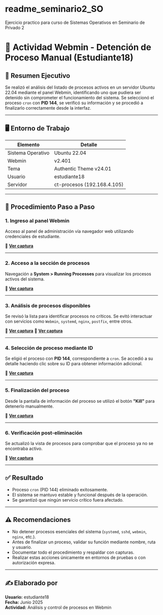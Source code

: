 # readme_seminario2_SO
Ejercicio practico para curso de Sistemas Operativos en Seminario de Privado 2

# 🧪 Actividad Webmin - Detención de Proceso Manual (Estudiante18)

## 📌 Resumen Ejecutivo

Se realizó el análisis del listado de procesos activos en un servidor Ubuntu 22.04 mediante el panel Webmin, identificando uno que pudiera ser detenido sin comprometer el funcionamiento del sistema. Se seleccionó el proceso `cron` con **PID 144**, se verificó su información y se procedió a finalizarlo correctamente desde la interfaz.

---

## 🖥️ Entorno de Trabajo

| Elemento         | Detalle                      |
|------------------|------------------------------|
| Sistema Operativo| Ubuntu 22.04                 |
| Webmin           | v2.401                       |
| Tema             | Authentic Theme v24.01       |
| Usuario          | estudiante18                 |
| Servidor         | ct-procesos (192.168.4.105)  |

---

## 🧭 Procedimiento Paso a Paso

### 1. Ingreso al panel Webmin
Acceso al panel de administración vía navegador web utilizando credenciales de estudiante.

📸 **[Ver captura](https://drive.google.com/file/d/1ozoupRXGboYuFyfHp0q7C13LKreGl3X1/view?usp=sharing)**

---

### 2. Acceso a la sección de procesos
Navegación a **System > Running Processes** para visualizar los procesos activos del sistema.

📸 **[Ver captura](https://drive.google.com/file/d/1BpCc830y8UbT0XvROd4sQTH7G4JytS7U/view?usp=sharing)**

---

### 3. Análisis de procesos disponibles
Se revisó la lista para identificar procesos no críticos. Se evitó interactuar con servicios como `Webmin`, `systemd`, `nginx`, `postfix`, entre otros.

📸 **[Ver captura](https://drive.google.com/file/d/1Nfq2CYc-FYUgZylOSQQ9dtGKUCKJXcwx/view?usp=sharing)**
📸 **[Ver captura](https://drive.google.com/file/d/1Jap-AIi-3pkYqxYtHxp6sesRGqhPge7i/view?usp=sharing)**

---

### 4. Selección de proceso mediante ID
Se eligió el proceso con **PID 144**, correspondiente a `cron`. Se accedió a su detalle haciendo clic sobre su ID para obtener información adicional.

📸 **[Ver captura](https://drive.google.com/file/d/1FejendDEJ3C3HnB3ha33jTuUw_GpKUQm/view?usp=sharing)**

---

### 5. Finalización del proceso
Desde la pantalla de información del proceso se utilizó el botón **"Kill"** para detenerlo manualmente.

📸 **[Ver captura](https://drive.google.com/file/d/1GxYVLevkt3xPItgTHtAMVZM4Tlqb8dyR/view?usp=sharing)**

---

### 6. Verificación post-eliminación
Se actualizó la vista de procesos para comprobar que el proceso ya no se encontraba activo.

📸 **[Ver captura](https://drive.google.com/file/d/1hpAjH-WeOAZ9WjeVo2SCqQujGmzF1B_5/view?usp=sharing)**

---

## ✅ Resultado

- Proceso `cron` (PID 144) eliminado exitosamente.
- El sistema se mantuvo estable y funcional después de la operación.
- Se garantizó que ningún servicio crítico fuera afectado.

---

## ⚠️ Recomendaciones

- No detener procesos esenciales del sistema (`systemd`, `sshd`, `webmin`, `nginx`, etc.).
- Antes de finalizar un proceso, validar su función mediante nombre, ruta y usuario.
- Documentar todo el procedimiento y respaldar con capturas.
- Realizar estas acciones únicamente en entornos de pruebas o con autorización expresa.

---

## ✍️ Elaborado por
**Usuario:** estudiante18  
**Fecha:** Junio 2025  
**Actividad:** Análisis y control de procesos en Webmin
